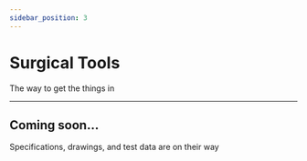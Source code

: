 ```yaml
---
sidebar_position: 3
---
```


# Surgical Tools

The way to get the things in

---

## Coming soon...

Specifications, drawings, and test data are on their way